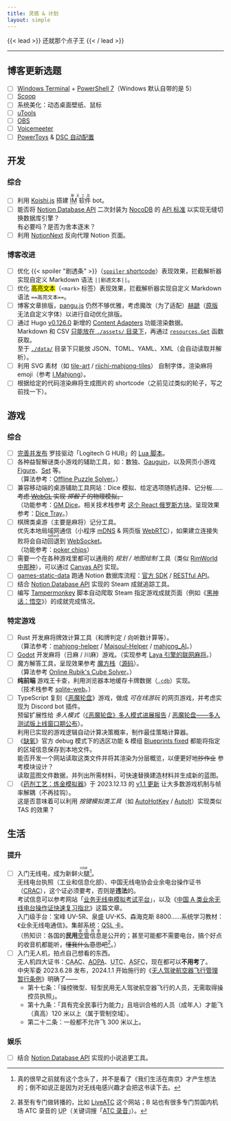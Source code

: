 ```yaml
---
title: 灵感 & 计划
layout: simple
---
```


{{< lead >}}
还就那个点子王
{{< / lead >}}

---

## 博客更新选题

- [ ] [Windows Terminal](https://github.com/microsoft/terminal) + [PowerShell 7](https://github.com/PowerShell/PowerShell)（Windows 默认自带的是 5）
- [ ] [Scoop](https://scoop.sh/)
- [ ] 系统美化：动态桌面壁纸、鼠标
- [ ] [uTools](https://u.tools/)
- [ ] [OBS](https://obsproject.com/zh-cn/download)
- [ ] [Voicemeeter](https://voicemeeter.com/)
- [ ] [PowerToys](https://github.com/microsoft/PowerToys) & [DSC 自动配置](https://learn.microsoft.com/zh-cn/windows/powertoys/dsc-configure)

## 开发

### 综合

- [ ] 利用 [Koishi.js](https://koishi.chat/zh-CN/) 搭建 <ruby><abbr title="Instant Messaging，即时通讯">IM</abbr> 软件<rp>(</rp><rt>聊天工具</rt><rp>)</rp></ruby> bot。
- [ ] 能否将 [Notion Database API](https://developers.notion.com/reference/intro) 二次封装为 [NocoDB](https://github.com/nocodb/nocodb) 的 [API 标准](https://data-apis-v2.nocodb.com/) 以实现无缝切换数据库引擎？\
      有必要吗？是否为舍本逐末？
- [ ] 利用 [NotionNext](https://github.com/tangly1024/NotionNext) 反向代理 Notion 页面。

### 博客改进

- [ ] 优化 {{< spoiler "剧透条" >}}（[`spoiler` shortcode](https://github.com/unacro/hugo-theme-blowfish-mod/blob/main/layouts/shortcodes/spoiler.html)）表现效果，拦截解析器实现自定义 Markdown 语法 `||剧透文本||`。
- [ ] 优化 <mark>高亮文本</mark>（`<mark>` 标签）表现效果，拦截解析器实现自定义 Markdown 语法 `==高亮文本==`。
- [ ] 博客文章排版，[pangu.js](https://github.com/vinta/pangu.js) 仍然不够优雅，考虑魔改（为了适配）[赫蹏](https://github.com/sivan/heti)（[原版](https://sivan.github.io/heti/)无法自定义字体）以进行自动优化排版。
- [ ] 通过 Hugo [v0.126.0](https://github.com/gohugoio/hugo/releases/tag/v0.126.0) 新增的 [Content Adapters](https://gohugo.io/content-management/content-adapters/) 功能渲染数据。\
      Markdown 和 CSV [只能放在 `./assets/` 目录下](https://gohugo.io/content-management/data-sources/)，再通过 [`resources.Get`](https://gohugo.io/functions/resources/get/) 函数获取。\
     至于  [`./data/`](https://gohugo.io/methods/site/data/) 目录下只能放 JSON、TOML、YAML、XML（会自动读取并解析）。
- [ ] 利用 SVG 素材（如 [tile-art](https://github.com/WarL0ckNet/tile-art) / [riichi-mahjong-tiles](https://github.com/FluffyStuff/riichi-mahjong-tiles)） 自制字体，渲染麻将 emoji（参考 [I.Mahjong](https://github.com/SyaoranHinata/I.Mahjong)）。
- [ ] 根据给定的代码渲染麻将生成图片的 shortcode（之前见过类似的轮子，写之前找一下）。

## 游戏

### 综合

- [ ] [完善并发布](/projects/tech/logitech-lua-scripts/) 罗技驱动「Logitech G HUB」的 [Lua 脚本](https://github.com/unacro/logitech-lua-scripts)。
- [ ] 各种益智解谜类小游戏的辅助工具，如：数独、[Gauguin](https://github.com/meikpiep/gauguin)，以及网页小游戏 [Figure](https://figure.game)、[<abbr title="神奇形色牌">Set</abbr>](https://www.setgame.com/set/puzzle) 等。\
      （算法参考：[Offline Puzzle Solver](https://gitlab.com/20kdc/offline-puzzle-solver)。）
- [ ] 兼容移动端的桌游辅助工具网站：Dice 模拟、给定选项随机选择、记分板……~~考虑 [WebGL](https://developer.mozilla.org/zh-CN/docs/Web/API/WebGL_API) 实现 _掷骰子_ 的物理模拟。~~\
      （功能参考：[GM Dice](https://github.com/ge0rg/gamemasterdice)。相关技术栈参考 [这个 React 俄罗斯方块](https://github.com/chvin/react-tetris)。呈现效果参考：[Dice Tray](https://dicetray.gg/)。）
- [ ] 棋牌类桌游（主要是麻将）记分工具。\
      优先本地局域网通信（小程序 [mDNS](https://developers.weixin.qq.com/miniprogram/dev/framework/ability/mDNS.html) & 网页版 [WebRTC](https://developer.mozilla.org/zh-CN/docs/Web/API/WebRTC_API)），如果建立连接失败将会自动<ruby>回退<rp>(</rp><rt>fallback</rt><rp>)</rp></ruby>到 [WebSocket](https://developer.mozilla.org/zh-CN/docs/Web/API/WebSocket)。\
      （功能参考：[poker chips](https://pokerchips.io/)）
- [ ] 需要一个在各种游戏里都可以通用的 _规划 / 地图绘制_ 工具（类似 [RimWorld 中那种](https://steamcommunity.com/sharedfiles/filedetails/?id=3144381419)），可以通过 [Canvas API](https://developer.mozilla.org/zh-CN/docs/Web/API/Canvas_API) 实现。
- [ ] [games-static-data](https://github.com/unacro/games-static-data) 跑通 Notion 数据库流程：[官方 SDK](https://github.com/makenotion/notion-sdk-js) / [RESTful API](https://developers.notion.com/reference/create-a-database)。
- [ ] 结合 [Notion Database API](https://developers.notion.com/reference/intro) 实现的 Steam 成就追踪工具。
- [ ] 编写 [Tampermonkey](https://www.tampermonkey.net/) 脚本自动爬取 Steam 指定游戏成就页面（例如《[黑神话：悟空](https://steamcommunity.com/stats/2358720/achievements/)》）的成就完成情况。

### 特定游戏

- [ ] Rust 开发麻将牌效计算工具（和牌判定 / 向听数计算等）。\
      （算法参考：[mahjong-helper](https://github.com/EndlessCheng/mahjong-helper) / [Majsoul-Helper](https://github.com/Fr0stbyteR/Majsoul-Helper) / [mahjong_AI](https://github.com/EricDDK/mahjong_AI)。）
- [ ] [Godot](https://godotengine.org/) 开发麻将（日麻 / 川麻）游戏。（实现参考 [Laya 引擎的联网麻将](https://github.com/liumengniu/majiang)。）
- [ ] 魔方解答工具，呈现效果参考 [魔方栈](https://cuber.heheda.top/)（[源码](https://gitee.com/huazhechen/cuber)）。\
      （算法参考 [Online Rubik's Cube Solver](https://rubiks-cube-solver.com/)。）
- [ ] **纯前端** 游戏王卡查，利用浏览器本地缓存卡牌数据（<abbr title="cards database，本质上是一个 SQLite 数据库"><code>.cdb</code></abbr>）实现。\
      （技术栈参考 [sqlite-web](https://github.com/coleifer/sqlite-web)。）
- [ ] TypeScript 复刻《[恶魔轮盘](https://store.steampowered.com/app/2835570/)》游戏，做成 _可在线游玩_ 的网页游戏，并考虑实现为 Discord bot 插件。\
      预留扩展性给 _多人模式_（[《恶魔轮盘》多人模式进展报告](https://store.steampowered.com/news/app/2835570/view/4276817570975737568?l=schinese) / [恶魔轮盘——多人测试版上线窗口期公布](https://store.steampowered.com/news/app/2835570/view/4657374275883684328?l=schinese)）。\
      利用已实现的游戏逻辑自动计算决策概率，制作最佳策略计算器。
- [ ] 《[缺氧](https://store.steampowered.com/app/457140/)》官方 debug 模式下的选区功能 & 模组 [Blueprints fixed](https://github.com/Pt-Djefferson/ONIMods) 都能将指定的区域信息保存到本地文件。\
      能否开发一个网站读取这类文件并将其渲染为分层概览，以便更好地~~抄作业~~ 参考模块设计？\
      读取蓝图文件数据，并列出所需材料，可快速替换建造材料并生成新的蓝图。
- [ ] 《[药剂工艺：炼金模拟器](https://store.steampowered.com/app/1210320/)》于 2023.12.13 的 [v1.1 更新](https://store.steampowered.com/news/app/1210320/view/3861337227494285542?l=schinese) 让大多数游戏机制与帧率解耦（不再挂钩）。\
      这是否意味着可以利用 _按键模拟类工具_（如 [AutoHotKey](https://www.autohotkey.com/) / [AutoIt](https://www.autoitscript.com/site/)）实现类似 TAS 的效果？

## 生活

### 提升

- [ ] 入门无线电，成为新鲜<ruby>火腿<rp>(</rp><rt>HAM</rt><rp>)</rp></ruby>[^ham]。\
      无线电台执照（工业和信息化部）、中国无线电协会业余电台操作证书（[CRAC](http://www.crac.org.cn/)），这个证必须要考，否则是**违法**的。\
      考试信息可以参考网站「[业务无线电模拟考试平台](https://www.cqid.cn/)」，以及《[中国 A 类业余无线电台操作证快速复习指北](https://www.jimmytian.com/archives/crac-aro-licence-a-review-guide.html)》这篇文章。\
      入门级手台：宝峰 UV-5R、泉盛 UV-K5、森海克斯 8800……系统学习教材：《业余无线电通信》。集邮系统：<abbr title="收听证明卡。QSL = 我收到了你的信息">QSL 卡</abbr>。\
      （热知识：各国的**民用**<ruby><abbr title="空中交通管制（Air Traffic Control，简称 ATC）">空管</abbr>信息<rp>(</rp><rt>航空频率</rt><rp>)</rp></ruby>是公开的；甚至可能都不需要电台，搞个好点的收音机都能听，~~懂我什么意思吧~~[^atc]。）
- [ ] 入门无人机，拍点自己想看的东西。\
      无人机四大证书：<abbr title="飞行人员驾驶执照&#13;由「国家交通运输部」下设的民航局管理，直接记录在民航系统里&#13;含金量和权威性最高（考试费用也最贵，最高可以上万）">CAAC</abbr>、[<abbr title="民用无人驾驶航空器系统驾驶员合格证&#13;「国际航空器拥有者及驾驶员协会」在中国的分支机构&#13;如果考过了 CAAC 可以直接同步申请，无需额外考试">AOPA</abbr>](http://www.aopa.org.cn/)、<abbr title="无人驾驶航空器系统操作手合格证&#13;大疆旗下培训机构颁发的证书，相当于大疆的包教包会服务&#13;这个证只能飞大疆">UTC</abbr>、<abbr title="遥控航空模型飞行员执照&#13;「国家体育总局」主管的「中国航空运动协会」&#13;主要适用于穿越机之类的竞赛类运动，无法用作商业行为的执照（不是冲着比赛去的这个证就没用）">ASFC</abbr>，现在都可以**不用考**了。\
      中央军委 2023.6.28 发布，2024.1.1 开始施行的《[无人驾驶航空器飞行管理暂行条例](https://www.gov.cn/zhengce/content/202306/content_6888799.htm)》明确了——
	- 第十七条：「操控微型、轻型民用无人驾驶航空器飞行的人员，无需取得操控员执照」。
	- 第十九条：「具有完全民事行为能力」且培训合格的人员（成年人）才能飞（真高）120 米以上（属于管制空域）。
	- 第二十二条：一般都不允许飞 300 米以上。

[^ham]: 真的很早之前就有这个念头了，并不是看了《我们生活在南京》才产生想法的；倒不如说正是因为对无线电感兴趣才会把这书读下去。
[^atc]: 甚至有专门做转播的，比如 [LiveATC](https://www.liveatc.net/map/feedmap.php) 这个网站；B 站也有很多专门剪国内机场 ATC 录音的 <abbr title="UP 主，即视频上传者。源自世上首个弹幕视频网站，日本的 N 站（www.nicovideo.jp）">UP</abbr>（关键词搜「[ATC 录音](https://search.bilibili.com/all?keyword=ATC%E5%BD%95%E9%9F%B3)」）。

### 娱乐

- [ ] 结合 [Notion Database API](https://developers.notion.com/reference/intro) 实现的小说追更工具。
